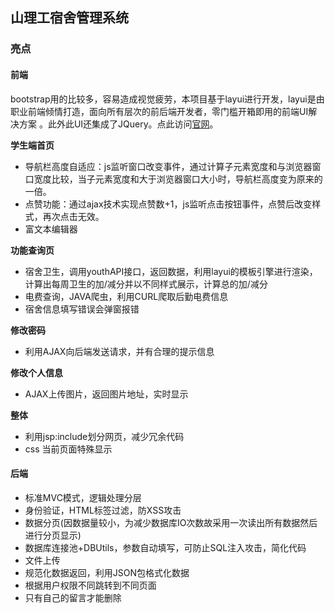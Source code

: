 ## 山理工宿舍管理系统

### 亮点

#### 前端

bootstrap用的比较多，容易造成视觉疲劳，本项目基于layui进行开发，layui是由职业前端倾情打造，面向所有层次的前后端开发者，零门槛开箱即用的前端UI解决方案 。此外此UI还集成了JQuery。点此访问[官网](https://www.layui.com/)。

**学生端首页**

+ 导航栏高度自适应：js监听窗口改变事件，通过计算子元素宽度和与浏览器窗口宽度比较，当子元素宽度和大于浏览器窗口大小时，导航栏高度变为原来的一倍。
+ 点赞功能：通过ajax技术实现点赞数+1，js监听点击按钮事件，点赞后改变样式，再次点击无效。
+ 富文本编辑器

**功能查询页**

+ 宿舍卫生，调用youthAPI接口，返回数据，利用layui的模板引擎进行渲染，计算出每周卫生的加/减分并以不同样式展示，计算总的加/减分
+ 电费查询，JAVA爬虫，利用CURL爬取后勤电费信息
+ 宿舍信息填写错误会弹窗报错

**修改密码**

+ 利用AJAX向后端发送请求，并有合理的提示信息

**修改个人信息**

+ AJAX上传图片，返回图片地址，实时显示

**整体**

+ 利用jsp:include划分网页，减少冗余代码
+ css 当前页面特殊显示

#### 后端

+ 标准MVC模式，逻辑处理分层
+ 身份验证，HTML标签过滤，防XSS攻击
+ 数据分页(因数据量较小，为减少数据库IO次数故采用一次读出所有数据然后进行分页显示)
+ 数据库连接池+DBUtils，参数自动填写，可防止SQL注入攻击，简化代码
+ 文件上传
+ 规范化数据返回，利用JSON包格式化数据
+ 根据用户权限不同跳转到不同页面
+ 只有自己的留言才能删除
